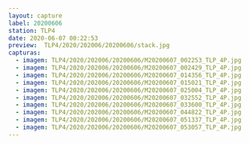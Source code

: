 ```yaml
---
layout: capture
label: 20200606
station: TLP4
date: 2020-06-07 00:22:53
preview:  TLP4/2020/202006/20200606/stack.jpg
capturas:
  - imagem: TLP4/2020/202006/20200606/M20200607_002253_TLP_4P.jpg
  - imagem: TLP4/2020/202006/20200606/M20200607_002429_TLP_4P.jpg
  - imagem: TLP4/2020/202006/20200606/M20200607_014356_TLP_4P.jpg
  - imagem: TLP4/2020/202006/20200606/M20200607_015021_TLP_4P.jpg
  - imagem: TLP4/2020/202006/20200606/M20200607_025004_TLP_4P.jpg
  - imagem: TLP4/2020/202006/20200606/M20200607_032552_TLP_4P.jpg
  - imagem: TLP4/2020/202006/20200606/M20200607_033600_TLP_4P.jpg
  - imagem: TLP4/2020/202006/20200606/M20200607_044822_TLP_4P.jpg
  - imagem: TLP4/2020/202006/20200606/M20200607_051337_TLP_4P.jpg
  - imagem: TLP4/2020/202006/20200606/M20200607_053057_TLP_4P.jpg
---
```

